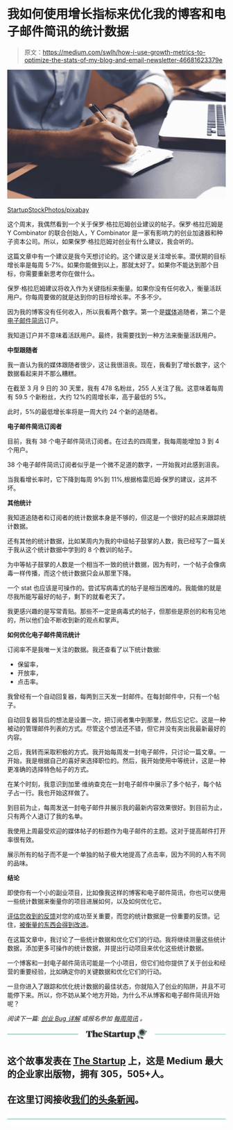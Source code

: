 # 我如何使用增长指标来优化我的博客和电子邮件简讯的统计数据

> 原文：<https://medium.com/swlh/how-i-use-growth-metrics-to-optimize-the-stats-of-my-blog-and-email-newsletter-46681623379e>

![](img/1c9ec1e33df106915f5b047a7fdee5bb.png)

[StartupStockPhotos/pixabay](https://pixabay.com/en/write-plan-business-startup-593333/)

这个周末，我偶然看到一个关于保罗·格拉厄姆创业建议的帖子。保罗·格拉厄姆是 Y Combinator 的联合创始人，Y Combinator 是一家有影响力的创业加速器和种子资本公司。所以，如果保罗·格拉厄姆对创业有什么建议，我会听的。

这篇文章中有一个建议是我今天想讨论的。这个建议是关注增长率。潜伏期的目标增长率是每周 5-7%。如果你能做到以上，那就太好了。如果你不能达到那个目标，你需要重新思考你在做什么。

保罗·格拉厄姆建议将收入作为关键指标来衡量。如果你没有任何收入，衡量活跃用户。你每周要做的就是达到你的目标增长率。不多不少。

因为我的博客没有任何收入，所以我看两个数字。第一个是[媒体](/@bbilgin)追随者，第二个是[电子邮件简讯](https://ideavisionaction.com/email-newsletter/)订户。

我知道订户并不意味着活跃用户。最终，我需要找到一种方法来衡量活跃用户。

**中型跟随者**

我一直认为我的媒体跟随者很少，这让我很沮丧。现在，我看到了增长数字，这个数据看起来并不那么糟糕。

在截至 3 月 9 日的 30 天里，我有 478 名粉丝，255 人关注了我。这意味着每周有 59.5 个新粉丝，大约 12%的周增长率，高于最低的 5%。

此时，5%的最低增长率将是一周大约 24 个新的追随者。

**电子邮件简讯订阅者**

目前，我有 38 个电子邮件简讯订阅者。在过去的四周里，我每周能增加 3 到 4 个用户。

38 个电子邮件简讯订阅者似乎是一个微不足道的数字，一开始我对此感到沮丧。

当我看增长率时，它下降到每周 9%到 11%,根据格雷厄姆·保罗的建议，这并不坏。

**其他统计**

我知道追随者和订阅者的统计数据本身是不够的，但这是一个很好的起点来跟踪统计数据。

还有其他的统计数据，比如某周内为我的中级帖子鼓掌的人数，我已经写了一篇关于我从这个统计数据中学到的 8 个教训的帖子。

为中等帖子鼓掌的人数是一个相当不一致的统计数据，因为有时，一个帖子会像病毒一样传播，而这个统计数据只会从那里下降。

一个 stat 也应该是可操作的。尝试写病毒式的帖子是相当困难的。我能做的就是尽我所能写最好的帖子，剩下的就看老天了。

我更感兴趣的是写常青贴。那些不一定是病毒式的帖子，但那些是原创的和有见地的，所以他们会不断收到新的观点和掌声。

**如何优化电子邮件简讯统计**

订阅率不是我唯一关注的数据。我还查看了以下统计数据:

*   保留率，
*   开放率，
*   点击率。

我曾经有一个自动回复器，每两到三天发一封邮件。在每封邮件中，只有一个帖子。

自动回复器背后的想法是设置一次，把订阅者集中到那里，然后忘记它。这是一种被动的管理邮件列表的方式。尽管这个想法还不错，但它并没有突出我最新最好的内容。

之后，我转而采取积极的方式。我开始每周发一封电子邮件，只讨论一篇文章。一开始，我是根据自己的喜好来选择职位的。然后，我开始使用中等统计，这是一种更准确的选择特色帖子的方式。

在某个时刻，我意识到加里·维纳查克在一封电子邮件中展示了多个帖子，每个帖子占一行。我也开始这样做了。

到目前为止，每周发送一封电子邮件并展示我的最新内容效果很好。到目前为止，只有两个人退订了我的名单。

我使用上周最受欢迎的媒体帖子的标题作为电子邮件的主题。这对于提高邮件打开率很有效。

展示所有的帖子而不是一个单独的帖子极大地提高了点击率，因为不同的人有不同的品味。

**结论**

即使你有一个小的副业项目，比如像我这样的博客和电子邮件简讯，你也可以使用一些统计数据来衡量你的项目进展如何，以及如何优化它。

[评估您收到的反馈](https://ideavisionaction.com/personal-development/this-is-how-you-miss-your-biggest-opportunity-for-success/)对您的成功至关重要，而您的统计数据是一份重要的反馈。记住，[被衡量的东西会得到改进](https://ideavisionaction.com/personal-development/what-gets-measured-gets-improved/)。

在这篇文章中，我讨论了一些统计数据和优化它们的行动。我将继续测量这些统计数据，添加更多可操作的统计数据，并提出行动项目来优化这些统计数据。

一个博客和一封电子邮件简讯可能是一个小项目，但它们给你提供了关于创业和经营的重要经验，比如确定你的关键数据和优化它们的行动。

一旦你进入了跟踪和优化统计数据的最佳状态，你就陷入了创业的陷阱，并且不可能停下来。所以，你不妨从某个地方开始，为什么不从博客和电子邮件简讯开始呢？

*阅读下一篇:* [*创业 Bug 详解*](https://ideavisionaction.com/entrepreneurship/entrepreneurial-bug-explained/) *或报名参加* [*每周简讯*](https://ideavisionaction.com/email-newsletter/) *。*

[![](img/308a8d84fb9b2fab43d66c117fcc4bb4.png)](https://medium.com/swlh)

## 这个故事发表在 [The Startup](https://medium.com/swlh) 上，这是 Medium 最大的企业家出版物，拥有 305，505+人。

## 在这里订阅接收[我们的头条新闻](http://growthsupply.com/the-startup-newsletter/)。

[![](img/b0164736ea17a63403e660de5dedf91a.png)](https://medium.com/swlh)